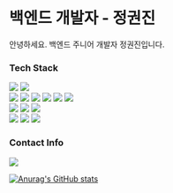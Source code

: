# 백엔드 개발자 - 정권진

안녕하세요. 백엔드 주니어 개발자 정권진입니다.

### Tech Stack

<img src="https://img.shields.io/badge/Javascript-F7DF1E?style=flat-square&logo=Javascript&logoColor=white"/> <img src="https://img.shields.io/badge/Typescript-3178C6?style=flat-square&logo=Typescript&logoColor=white"/>  
<img src="https://img.shields.io/badge/Node.js-339933?style=flat-square&logo=Node.js&logoColor=white"/>
<img src="https://img.shields.io/badge/MySQL-4479A1?style=flat-square&logo=MySQL&logoColor=white"/>
<img src="https://img.shields.io/badge/Express-000000?style=flat-square&logo=Express&logoColor=white"/>
<img src="https://img.shields.io/badge/NestJS-E0234E?style=flat-square&logo=NestJS&logoColor=white"/>
<img src="https://img.shields.io/badge/Sequelize-52B0E7?style=flat-square&logo=Sequelize&logoColor=white"/>
<img src="https://img.shields.io/badge/JWT-000000?style=flat-square&logo=JSON Web Tokens&logoColor=white"/>  
<img src="https://img.shields.io/badge/React-61DAFB?style=flat-square&logo=React&logoColor=white"/>
<img src="https://img.shields.io/badge/Redux-764ABC?style=flat-square&logo=Redux&logoColor=white"/>
<img src="https://img.shields.io/badge/Sass-CC6699?style=flat-square&logo=Sass&logoColor=white"/>    
<img src="https://img.shields.io/badge/Git-F05032?style=flat-square&logo=Git&logoColor=white"/>
<img src="https://img.shields.io/badge/Notion-000000?style=flat-square&logo=Notion&logoColor=white"/>
<img src="https://img.shields.io/badge/AWS-232F3E?style=flat-square&logo=Amazon AWS&logoColor=white"/>

### Contact Info
<img src="https://img.shields.io/badge/qwp0905@gmail.com-EA4335?style=flat-square&logo=Gmail&logoColor=white"/>



[![Anurag's GitHub stats](https://github-readme-stats.vercel.app/api?username=qwp0905)](https://github.com/anuraghazra/github-readme-stats)
